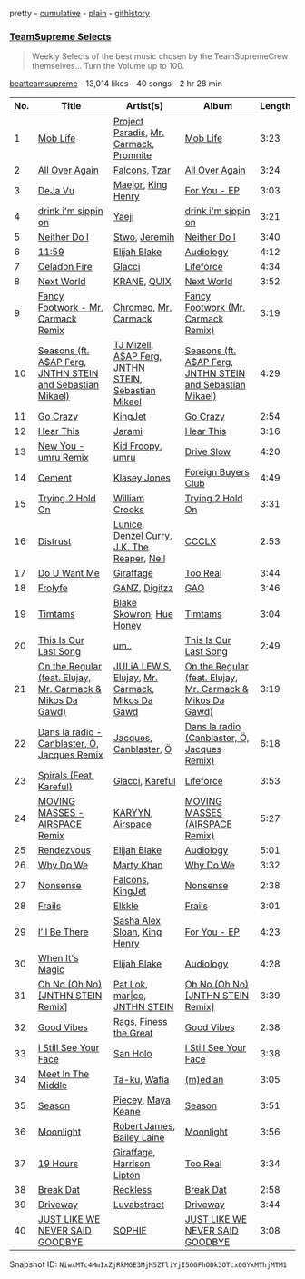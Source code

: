 pretty - [cumulative](/playlists/cumulative/4A01B3wh6uv7yOpzYdVLR3.md) - [plain](/playlists/plain/4A01B3wh6uv7yOpzYdVLR3) - [githistory](https://github.githistory.xyz/mackorone/spotify-playlist-archive/blob/main/playlists/plain/4A01B3wh6uv7yOpzYdVLR3)

### [TeamSupreme Selects](https://open.spotify.com/playlist/4A01B3wh6uv7yOpzYdVLR3)

> Weekly Selects of the best music chosen by the TeamSupremeCrew themselves..\. Turn the Volume up to 100.

[beatteamsupreme](https://open.spotify.com/user/beatteamsupreme) - 13,014 likes - 40 songs - 2 hr 28 min

| No. | Title | Artist(s) | Album | Length |
|---|---|---|---|---|
| 1 | [Mob Life](https://open.spotify.com/track/0eIvSXZSVO8kOgtqI5pPKV) | [Project Paradis](https://open.spotify.com/artist/39knGxcpec9LosNwA623O3), [Mr\. Carmack](https://open.spotify.com/artist/4OHaWpWPKDcZgOOUn9elFn), [Promnite](https://open.spotify.com/artist/5nhrH1JLtBXqhhliwceEI5) | [Mob Life](https://open.spotify.com/album/70Q3t8CLZa7H4RN6EYHpgZ) | 3:23 |
| 2 | [All Over Again](https://open.spotify.com/track/5xlxGmggSr4fNhde4fVfyX) | [Falcons](https://open.spotify.com/artist/7lm68Uw3UZDD1vlAWpLeDL), [Tzar](https://open.spotify.com/artist/6oMBHWDRue76zAGaT8Rxw0) | [All Over Again](https://open.spotify.com/album/1J1ta7VVa0RoTEnUsvB0UD) | 3:24 |
| 3 | [DeJa Vu](https://open.spotify.com/track/1vJXZIdnyGzEzJ9NedL4s3) | [Maejor](https://open.spotify.com/artist/3XcCT5MPlQPWFTJyzXbfuX), [King Henry](https://open.spotify.com/artist/4IbUky1dWqlyVlMMTJXPI5) | [For You \- EP](https://open.spotify.com/album/1J6pcP9HXGajjOtfterWZP) | 3:03 |
| 4 | [drink i'm sippin on](https://open.spotify.com/track/5DmCLnojsZpi5SH2MMBDOW) | [Yaeji](https://open.spotify.com/artist/2RqrWplViWHSGLzlhmDcbt) | [drink i'm sippin on](https://open.spotify.com/album/0xLUccIzFFPP32oUfabz0B) | 3:21 |
| 5 | [Neither Do I](https://open.spotify.com/track/4IYmJKwEsFTwQUdzsWSiv1) | [Stwo](https://open.spotify.com/artist/5WQxQAu4xmUwCzxPw3GiB4), [Jeremih](https://open.spotify.com/artist/3KV3p5EY4AvKxOlhGHORLg) | [Neither Do I](https://open.spotify.com/album/37mrK3xXqshDGqoIwzSH0b) | 3:40 |
| 6 | [11:59](https://open.spotify.com/track/6KihLJV6gpjNSwoaVKdkuz) | [Elijah Blake](https://open.spotify.com/artist/65OtBLtkrifQrdTlKI90IR) | [Audiology](https://open.spotify.com/album/6tFQbGKDTnroxDmVwOtugu) | 4:12 |
| 7 | [Celadon Fire](https://open.spotify.com/track/3ELwjaRb0Ti9aro1fNoeWA) | [Glacci](https://open.spotify.com/artist/1vmPXcKvniaZvX8u0KrdfS) | [Lifeforce](https://open.spotify.com/album/6t6iYQ7I9QEApanLY1WSbb) | 4:34 |
| 8 | [Next World](https://open.spotify.com/track/5pQCzzhUvfJUGBTTbdMk8G) | [KRANE](https://open.spotify.com/artist/2aOoD3zsuYforFcDvUpZoH), [QUIX](https://open.spotify.com/artist/19EW4WBhl0fvZUQgi7wV5M) | [Next World](https://open.spotify.com/album/6rM1aJ7EWKuQgXcSWce57b) | 3:52 |
| 9 | [Fancy Footwork \- Mr\. Carmack Remix](https://open.spotify.com/track/5ONUibwrswk7cc2NO8jbEe) | [Chromeo](https://open.spotify.com/artist/2mV8aJphiSHYJf43DxL7Gt), [Mr\. Carmack](https://open.spotify.com/artist/4OHaWpWPKDcZgOOUn9elFn) | [Fancy Footwork \(Mr\. Carmack Remix\)](https://open.spotify.com/album/2Aadl9LRcGBWb5kwfF6X9z) | 3:19 |
| 10 | [Seasons \(ft\. A$AP Ferg, JNTHN STEIN and Sebastian Mikael\)](https://open.spotify.com/track/0z3vdSx7rpOdVWtvV7LZxr) | [TJ Mizell](https://open.spotify.com/artist/2paM5F2KAv6ZHIpKekJG95), [A$AP Ferg](https://open.spotify.com/artist/5dHt1vcEm9qb8fCyLcB3HL), [JNTHN STEIN](https://open.spotify.com/artist/2tW7TitNzNibILuWCEhBLS), [Sebastian Mikael](https://open.spotify.com/artist/4hknFHNFp3UMm2Rbc6Ansf) | [Seasons \(ft\. A$AP Ferg, JNTHN STEIN and Sebastian Mikael\)](https://open.spotify.com/album/3NPW6IudALmY8Jza9avNrh) | 4:29 |
| 11 | [Go Crazy](https://open.spotify.com/track/4iGxTm5VFBSfWEkLuNMjpZ) | [KingJet](https://open.spotify.com/artist/66UIbw9tYvJsqKEWsLqZUe) | [Go Crazy](https://open.spotify.com/album/7GQ0JSfeaOMpES5NqEohEQ) | 2:54 |
| 12 | [Hear This](https://open.spotify.com/track/6dbo1dCjqgVS3XHcnJmOHx) | [Jarami](https://open.spotify.com/artist/1iwseab2dozTUHoF5taAdf) | [Hear This](https://open.spotify.com/album/7A186wgjFKohuXALsrR0m4) | 3:16 |
| 13 | [New You \- umru Remix](https://open.spotify.com/track/3eW8LqZuh5UDkjc7YPn2I5) | [Kid Froopy](https://open.spotify.com/artist/4yXRQkCMWWkfZSSTA2oKjU), [umru](https://open.spotify.com/artist/2Ub06wAIR1hERODcCkKhzx) | [Drive Slow](https://open.spotify.com/album/4HaHzvVVqxq4q1DWppTWjH) | 4:20 |
| 14 | [Cement](https://open.spotify.com/track/57VM8YqkSLUbP3ovGQBW4g) | [Klasey Jones](https://open.spotify.com/artist/0wPOVO0uMbHZy2ycXkOmY7) | [Foreign Buyers Club](https://open.spotify.com/album/4n5x2ouyzBHE7DkHqHMjUB) | 4:49 |
| 15 | [Trying 2 Hold On](https://open.spotify.com/track/2FMMBPzVXDjxsUlNnkSH13) | [William Crooks](https://open.spotify.com/artist/6RQSaarEM4qarzwuWvKvPw) | [Trying 2 Hold On](https://open.spotify.com/album/2lxSFP5j5KFmYPBEb6XXa7) | 3:31 |
| 16 | [Distrust](https://open.spotify.com/track/1tatFlzabZtZ9LTWD80zJT) | [Lunice](https://open.spotify.com/artist/5I0593TTVPzkanWW8xsTns), [Denzel Curry](https://open.spotify.com/artist/6fxyWrfmjcbj5d12gXeiNV), [J.K\. The Reaper](https://open.spotify.com/artist/2ZxCpSYvQCHvYSxwr5mMUm), [Nell](https://open.spotify.com/artist/6l2LcRabUrN1Y3AG8XVGQB) | [CCCLX](https://open.spotify.com/album/4Me0UCcfE961pDkGPWjg7J) | 2:53 |
| 17 | [Do U Want Me](https://open.spotify.com/track/2eTLxOZY8owibk7b2iETad) | [Giraffage](https://open.spotify.com/artist/4kubsO16bEfCADaVUyoYb6) | [Too Real](https://open.spotify.com/album/2i0WQgxSckOe7XEF1XtiCz) | 3:44 |
| 18 | [Frolyfe](https://open.spotify.com/track/2DWd2u4YIc7ArWlkwW1BYu) | [GANZ](https://open.spotify.com/artist/6sUbCA1obWzdoJ1FM3I9Ks), [Digitzz](https://open.spotify.com/artist/4MCQBhrvHrufVxrKk5c5U3) | [GAO](https://open.spotify.com/album/6eNYUWPWrcucJ4KqXprvx1) | 3:46 |
| 19 | [Timtams](https://open.spotify.com/track/3rF8PItN35qH9y27KoayXV) | [Blake Skowron](https://open.spotify.com/artist/5TjySSb3LXfqe0zvyrmFgf), [Hue Honey](https://open.spotify.com/artist/4hSvPV7YleQJSDk4oOk32X) | [Timtams](https://open.spotify.com/album/0MPo5IzLvZ6k9y5vdZYsXr) | 3:04 |
| 20 | [This Is Our Last Song](https://open.spotify.com/track/0ocN9jNvz3J91PLtMajurv) | [um..](https://open.spotify.com/artist/4aTmeAJQIHvOYEpc5KxJ8x) | [This Is Our Last Song](https://open.spotify.com/album/2CxvIZ5UVv6xwcOhEFLwnU) | 2:49 |
| 21 | [On the Regular \(feat\. Elujay, Mr\. Carmack & Mikos Da Gawd\)](https://open.spotify.com/track/042SU58HqnUp6dPoiRJ3xO) | [JULiA LEWiS](https://open.spotify.com/artist/2qcYVZNPHcOpwMUYZvA7Lw), [Elujay](https://open.spotify.com/artist/1CgbNAF3Stnz1Tpipu3xdO), [Mr\. Carmack](https://open.spotify.com/artist/4OHaWpWPKDcZgOOUn9elFn), [Mikos Da Gawd](https://open.spotify.com/artist/0LK5WvQVQgLZFU4Qc9XtXl) | [On the Regular \(feat\. Elujay, Mr\. Carmack & Mikos Da Gawd\)](https://open.spotify.com/album/0lpjfXj2HoV5uiJezxSqqm) | 3:19 |
| 22 | [Dans la radio \- Canblaster, Ö, Jacques Remix](https://open.spotify.com/track/3138qQwXQSTKOMzk36IYis) | [Jacques](https://open.spotify.com/artist/55i4AnS7E58y41UwE0vvQh), [Canblaster](https://open.spotify.com/artist/0IUKzbO8Ak6iMVUae225Wk), [Ö](https://open.spotify.com/artist/2f1BFOhuLHw7mXfquuG85y) | [Dans la radio \(Canblaster, Ö, Jacques Remix\)](https://open.spotify.com/album/0WqDjA9cxkpX7cqXL7tt5Q) | 6:18 |
| 23 | [Spirals \(Feat\. Kareful\)](https://open.spotify.com/track/3pqbQcQSXkXp4CUKYsBQST) | [Glacci](https://open.spotify.com/artist/1vmPXcKvniaZvX8u0KrdfS), [Kareful](https://open.spotify.com/artist/7y4breKexfBWgdyMgHMEHK) | [Lifeforce](https://open.spotify.com/album/6t6iYQ7I9QEApanLY1WSbb) | 3:53 |
| 24 | [MOVING MASSES \- AIRSPACE Remix](https://open.spotify.com/track/7167TQnxX8v3W1WQLO3ZSp) | [KÁRYYN](https://open.spotify.com/artist/4DLYIUgjZAea6vgzGwJUTI), [Airspace](https://open.spotify.com/artist/1cTz7eRiaYjmpCpZORhiG8) | [MOVING MASSES \(AIRSPACE Remix\)](https://open.spotify.com/album/7GHmMWx7eNOa7Een15py21) | 5:27 |
| 25 | [Rendezvous](https://open.spotify.com/track/1DduAiS3MVEhONChg2axkJ) | [Elijah Blake](https://open.spotify.com/artist/65OtBLtkrifQrdTlKI90IR) | [Audiology](https://open.spotify.com/album/6tFQbGKDTnroxDmVwOtugu) | 5:01 |
| 26 | [Why Do We](https://open.spotify.com/track/66lPcyI4Sasjzkk6XrizpZ) | [Marty Khan](https://open.spotify.com/artist/0evjxZDmHKlimAuDUCqPjP) | [Why Do We](https://open.spotify.com/album/1gCW6oQkC6Zqx2fB0Edgak) | 3:32 |
| 27 | [Nonsense](https://open.spotify.com/track/78gd02yyiWj0W80gLSWoDu) | [Falcons](https://open.spotify.com/artist/7lm68Uw3UZDD1vlAWpLeDL), [KingJet](https://open.spotify.com/artist/66UIbw9tYvJsqKEWsLqZUe) | [Nonsense](https://open.spotify.com/album/2K1FSgeG8G7HayrrtfgJfa) | 2:38 |
| 28 | [Frails](https://open.spotify.com/track/4UhjMqP1fLNvMazO5F5NcC) | [Elkkle](https://open.spotify.com/artist/5O3OUnaadL3aEVi5x6ImOl) | [Frails](https://open.spotify.com/album/1MSQVpiRPjYbiM0ZbOa7wV) | 3:01 |
| 29 | [I’ll Be There](https://open.spotify.com/track/2uZ1QybKa1eErzMxAzJiJV) | [Sasha Alex Sloan](https://open.spotify.com/artist/4xnihxcoXWK3UqryOSnbw5), [King Henry](https://open.spotify.com/artist/4IbUky1dWqlyVlMMTJXPI5) | [For You \- EP](https://open.spotify.com/album/1J6pcP9HXGajjOtfterWZP) | 4:23 |
| 30 | [When It's Magic](https://open.spotify.com/track/4gfO9yDER0Ku3O55iCWQXw) | [Elijah Blake](https://open.spotify.com/artist/65OtBLtkrifQrdTlKI90IR) | [Audiology](https://open.spotify.com/album/6tFQbGKDTnroxDmVwOtugu) | 4:28 |
| 31 | [Oh No \(Oh No\) \[JNTHN STEIN Remix\]](https://open.spotify.com/track/0yLjHCPS48TNv7imJivMSD) | [Pat Lok](https://open.spotify.com/artist/3ZPRZDAAuBrvx1tsIjeFxh), [mar\|co](https://open.spotify.com/artist/3m69wjH4DsbM8BnqcKtEbD), [JNTHN STEIN](https://open.spotify.com/artist/2tW7TitNzNibILuWCEhBLS) | [Oh No \(Oh No\) \[JNTHN STEIN Remix\]](https://open.spotify.com/album/1njL2MftvJWIfSb8QUyKoJ) | 3:39 |
| 32 | [Good Vibes](https://open.spotify.com/track/33B1cKlm0hMBs5dM6EAz5J) | [Rags](https://open.spotify.com/artist/6B8LLB1KRqZZMoDTBFbJNA), [Finess the Great](https://open.spotify.com/artist/57ywoMVDBeh1dyyQ0xgZuH) | [Good Vibes](https://open.spotify.com/album/2SXPZOC10KR7OF8Hv3bjHe) | 2:38 |
| 33 | [I Still See Your Face](https://open.spotify.com/track/3R7Y4q7kECcZkT5LCn8QP5) | [San Holo](https://open.spotify.com/artist/0jNDKefhfSbLR9sFvcPLHo) | [I Still See Your Face](https://open.spotify.com/album/5uR49szrEugTZC16r6sssT) | 3:38 |
| 34 | [Meet In The Middle](https://open.spotify.com/track/22CAkC8yKMWDGKevrEcytQ) | [Ta\-ku](https://open.spotify.com/artist/13Kd75NSHSp9lB4CaqPMOV), [Wafia](https://open.spotify.com/artist/0FL2d6iFFNAV3yBUbXjZ1U) | [\(m\)edian](https://open.spotify.com/album/1ufBv80hvKP0VHRB5Ralyt) | 3:05 |
| 35 | [Season](https://open.spotify.com/track/3v9TzPkTJh255iOE5ovz88) | [Piecey](https://open.spotify.com/artist/4YJsvESLhVJBX44WUrp0Q7), [Maya Keane](https://open.spotify.com/artist/2A5lB8dn6uM1CGt0nSJhMg) | [Season](https://open.spotify.com/album/0D9lzas0BzIbQU6dBHFnNM) | 3:51 |
| 36 | [Moonlight](https://open.spotify.com/track/197qKwiKu9ClNEpb81fBvF) | [Robert James](https://open.spotify.com/artist/7iTBpz5KPCygj0ZQsFbD4S), [Bailey Laine](https://open.spotify.com/artist/4WEWW56Yeujf8pBeMYaE7i) | [Moonlight](https://open.spotify.com/album/76nGK9OHC27VhtrYG7nxnw) | 3:56 |
| 37 | [19 Hours](https://open.spotify.com/track/38fGbfDwMH85yhxw8TPUqw) | [Giraffage](https://open.spotify.com/artist/4kubsO16bEfCADaVUyoYb6), [Harrison Lipton](https://open.spotify.com/artist/7q6t9qQSTlcUpHLqTyCSLP) | [Too Real](https://open.spotify.com/album/2i0WQgxSckOe7XEF1XtiCz) | 3:34 |
| 38 | [Break Dat](https://open.spotify.com/track/4905YAYV31usABVmb1pzxg) | [Reckless](https://open.spotify.com/artist/1vDUPXf5cWi6EUYNsJjsrP) | [Break Dat](https://open.spotify.com/album/5k3OcLp83f9u4KOVXwNoUO) | 2:58 |
| 39 | [Driveway](https://open.spotify.com/track/3NvsdOUYnbDKcTVmIwzCQV) | [Luvabstract](https://open.spotify.com/artist/6p4lS61UQx3lTGsQrELT9R) | [Driveway](https://open.spotify.com/album/67P1zubcL6pLoyoXeSVmkj) | 3:44 |
| 40 | [JUST LIKE WE NEVER SAID GOODBYE](https://open.spotify.com/track/2cGvUvoFSpczQL25DerV7T) | [SOPHIE](https://open.spotify.com/artist/5a2w2tgpLwv26BYJf2qYwu) | [JUST LIKE WE NEVER SAID GOODBYE](https://open.spotify.com/album/2X6MX6lzwDmFupGBHfQwJk) | 3:08 |

Snapshot ID: `NiwxMTc4MmIxZjRkMGE3MjM5ZTliYjI5OGFhODk3OTcxOGYxMThjMTM1`